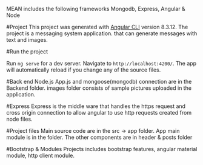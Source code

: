 MEAN includes the following frameworks Mongodb, Express, Angular & Node

#Project
This project was generated with [Angular CLI](https://github.com/angular/angular-cli) version 8.3.12.
The project is a messaging system application. that can generate messages with text and images.


#Run the project

Run `ng serve` for a dev server. Navigate to `http://localhost:4200/`. The app will automatically reload if you change any of the source files.

#Back end Node.js
App.js and mongoose(mongodb) connection are in the Backend folder. images folder consists of sample pictures uploaded in the application.

#Express
Express is the middle ware that handles the https request and cross origin connection to allow angular to use http requests created from node files.

#Project files
Main source code are in the src -> app folder. App main module is in the folder. The other components are in header & posts folder

#Bootstrap & Modules
Projects includes bootstrap features, angular material module, http client module.
